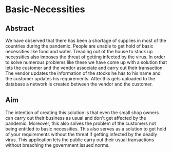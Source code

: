 # Basic-Necessities
## Abstract
We have observed that there has been a shortage of supplies in most of the countries during the pandemic. People are unable to get hold of basic necessities like food and water. Treading out of the house to stack up necessities also imposes the threat of getting infected by the virus. In order to solve numerous problems like these we have come up with a solution that lets the customer and the vendor associate and carry out their transaction. The vendor updates the information of the stocks he has to his name and the customer updates his requirements. After this gets uploaded to the database a network is created between the vendor and the customer.
## Aim
The intention of creating this solution is that even the small shop owners can carry out their business as usual and don't get affected by the pandemic. Moreover, this also solves the problem of the customers not being entitled to basic necessities. This also serves as a solution to get hold of your requirements without the threat if getting infected by the deadly virus. This application lets the public carry out their usual transactions without breaching the government issued norms.
